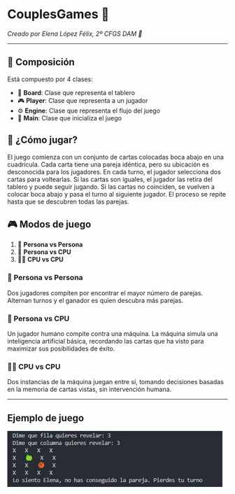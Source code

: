 # **CouplesGames 🎴**

*Creado por Elena López Félix, 2º CFGS DAM 📝*

---

## 🧩 Composición
Está compuesto por 4 clases:

- 🎲 **Board**: Clase que representa el tablero
- 🎮 **Player**: Clase que representa a un jugador
- ⚙️ **Engine**: Clase que representa el flujo del juego
- 🚀 **Main**: Clase que inicializa el juego

## 🎯 ¿Cómo jugar?
El juego comienza con un conjunto de cartas colocadas boca abajo en una
cuadrícula. Cada carta tiene una pareja idéntica, pero su ubicación es desconocida para los
jugadores. En cada turno, el jugador selecciona dos cartas para voltearlas. Si las cartas son
iguales, el jugador las retira del tablero y puede seguir jugando. Si las cartas no coinciden,
se vuelven a colocar boca abajo y pasa el turno al siguiente jugador. El proceso se repite
hasta que se descubren todas las parejas.

## 🎮 Modos de juego
1. 👥 **Persona vs Persona**
2. 🤖 **Persona vs CPU**
3. 🤖🤖 **CPU vs CPU**

### 👥 Persona vs Persona
Dos jugadores compiten por encontrar el mayor número de
parejas. Alternan turnos y el ganador es quien descubra más parejas.

### 🤖 Persona vs CPU
Un jugador humano compite contra una máquina. La máquina
simula una inteligencia artificial básica, recordando las cartas que ha visto para
maximizar sus posibilidades de éxito.

### 🤖🤖 CPU vs CPU
Dos instancias de la máquina juegan entre sí, tomando
decisiones basadas en la memoria de cartas vistas, sin intervención humana.

---
## Ejemplo de juego
![Ejemplo de funcionamiento](media/ejemplo_juego.png)